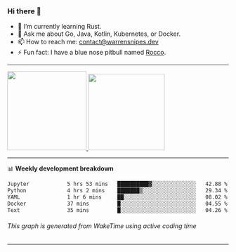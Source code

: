 ### Hi there 👋

- 🌱 I’m currently learning Rust.
- 💬 Ask me about Go, Java, Kotlin, Kubernetes, or Docker.
- 📫 How to reach me: contact@warrensnipes.dev
- ⚡ Fun fact: I have a blue nose pitbull named [Rocco](https://i.imgur.com/iLsSCKu.jpg).

-------


<a href="https://github.com/LockedThread/LockedThread">
  <img height="180em" src="https://github-readme-stats.vercel.app/api?username=LockedThread&theme=transparent&bg_color=00000000&show_icons=true&count_private=true" />
  <img height="174em" src="https://github-readme-stats.vercel.app/api/top-langs?username=LockedThread&theme=transparent&layout=compact&hide_progress=true&bg_color=00000000" />
  </a>

-------

📊 **Weekly development breakdown**
<!--START_SECTION:waka-->

```txt
Jupyter            5 hrs 53 mins   ██████████▓░░░░░░░░░░░░░░   42.88 %
Python             4 hrs 2 mins    ███████▒░░░░░░░░░░░░░░░░░   29.34 %
YAML               1 hr 6 mins     ██░░░░░░░░░░░░░░░░░░░░░░░   08.02 %
Docker             37 mins         █░░░░░░░░░░░░░░░░░░░░░░░░   04.55 %
Text               35 mins         █░░░░░░░░░░░░░░░░░░░░░░░░   04.26 %
```

<!--END_SECTION:waka-->
###### *This graph is generated from WakeTime using active coding time*
-------
